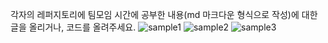 각자의 레퍼지토리에 팀모임 시간에 공부한 내용(md 마크다운 형식으로 작성)에 대한 글을 올리거나, 코드를 올려주세요.
![sample1](https://user-images.githubusercontent.com/44183221/83412900-e6d33c00-a455-11ea-86cb-78bd8c4340f0.png)
![sample2](https://user-images.githubusercontent.com/44183221/83412904-e8046900-a455-11ea-9bb0-b7b7c7e5c987.png)
![sample3](https://user-images.githubusercontent.com/44183221/83412907-e9ce2c80-a455-11ea-9b7a-f190a9fe6fd0.png)
